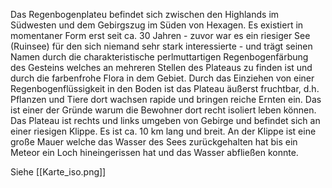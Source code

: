 
Das Regenbogenplateu befindet sich zwischen den Highlands im Südwesten und dem Gebirgszug im Süden von Hexagen. Es existiert in momentaner Form erst seit ca. 30 Jahren - zuvor war es ein riesiger See (Ruinsee) für den sich niemand sehr stark interessierte - und trägt seinen Namen durch die charakteristische perlmuttartigen Regenbogenfärbung des Gesteins welches an mehreren Stellen des Plateaus zu finden ist und durch die farbenfrohe Flora in dem Gebiet. 
Durch das Einziehen von einer Regenbogenflüssigkeit in den Boden ist das Plateau äußerst fruchtbar, d.h. Pflanzen und Tiere dort wachsen rapide und bringen reiche Ernten ein. 
Das ist einer der Gründe warum die Bewohner dort recht isoliert leben können.
Das Plateau ist rechts und links umgeben von Gebirge und befindet sich an einer riesigen Klippe.
Es ist ca. 10 km lang und breit.
An der Klippe ist eine große Mauer welche das Wasser des Sees zurückgehalten hat bis ein Meteor ein Loch hineingerissen hat und das Wasser abfließen konnte.


Siehe
[[Karte_iso.png]]